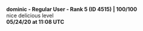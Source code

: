 **dominic - Regular User - Rank 5 (ID 4515) | 100/100** <br>
nice delicious level <br>
**05/24/20 at 11:08 UTC**
